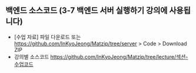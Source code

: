 ## 백엔드 소스코드 (3-7 백엔드 서버 실행하기 강의에 사용됩니다)

- [수업 자료] 파일 다운로드 또는 https://github.com/InKyoJeong/Matzip/tree/server > Code > Download ZIP
- 강의별 소스코드
  https://github.com/InKyoJeong/Matzip/tree/lecture/섹션-수업코드
